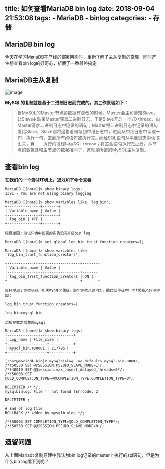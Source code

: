 title: 如何查看MariaDB bin log
date: 2018-09-04 21:53:08
tags:
    - MariaDB
    - binlog
categories:
    - 存储
---

## MariaDB bin log

今天在学习MariaDB在产线的部署架构时，重新了解了主从复制的原理，同时产生想查看bin log的好奇心，折腾了一番最终搞定

## MariaDB主从复制

![image](./mariadb-binlog.png)

**MySQL的复制就是基于二进制日志而完成的，其工作原理如下：**

> 当MySQL的Master节点的数据有更改的时候，Master会主动通知Slave，让Slave主动来Master获取二进制日志，于是Slave开启一个I/O thread，向Master请求二进制日志中记录的语句；Master将二进制日志中记录的语句发给Slave，Slave则将这些语句存到中继日志中，进而从中继日志中读取一句，执行一句，直到所有的语句被执行完。而经SQL语句从中继日志中读取出来，再一一执行的进程叫做SQL thread；将这些语句执行完之后，从节点的数据就和主节点的数据相同了，这就是所谓的MySQL主从复制。

## 查看bin log

**在我们的一个测试环境上，通过如下命令查看**

```
MariaDB [(none)]> show binary logs;
1381 - You are not using binary logging

MariaDB [(none)]> show variables like 'log_bin';
+---------------+-------+
| Variable_name | Value |
+---------------+-------+
| log_bin | OFF |
+---------------+-------+

错误原因：测试环境中部署的实例没有开启bin log

MariaDB [(none)]> set global log_bin_trust_function_creators=1;

MariaDB [(none)]> show variables like 'log_bin_trust_function_creators';

+---------------------------------+-------+
| Variable_name | Value |
+---------------------------------+-------+
| log_bin_trust_function_creators | ON |
+---------------------------------+-------+

这样添加了参数以后，如果mysqld重启，那个参数又会消失，因此记得在my.cnf配置文件中添加：

log_bin_trust_function_creators=1

log_bin=mysql_bin

添加参数之后重启mysql
```

```
MariaDB [(none)]> show binary logs;
+------------------+-----------+
| Log_name | File_size |
+------------------+-----------+
| mysql_bin.000001 | 217795 |
+------------------+-----------+
```

```
[root@mariadb bin]# mysqlbinlog –no-defaults mysql-bin.00001;
/*!50530 SET @@SESSION.PSEUDO_SLAVE_MODE=1*/;
/*!40019 SET @@session.max_insert_delayed_threads=0*/;
/*!50003 SET @OLD_COMPLETION_TYPE=@@COMPLETION_TYPE,COMPLETION_TYPE=0*/;

DELIMITER /*!*/;
mysqlbinlog: File '' not found (Errcode: 2)

DELIMITER ;

# End of log file
ROLLBACK /* added by mysqlbinlog */;

/*!50003 SET COMPLETION_TYPE=@OLD_COMPLETION_TYPE*/;
/*!50530 SET @@SESSION.PSEUDO_SLAVE_MODE=0*/;
```

## 遗留问题

从上面Mariadb复制原理中我认为bin log记录的master上执行的sql语句，但是为什么bin log看不到呢？